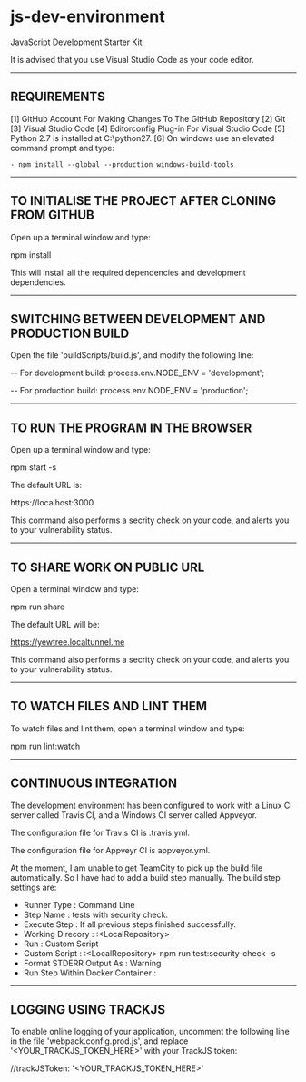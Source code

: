 # js-dev-environment
JavaScript Development Starter Kit

It is advised that you use Visual Studio Code as your code editor.

------------
REQUIREMENTS
------------

[1] GitHub Account For Making Changes To The GitHub Repository
[2] Git
[3] Visual Studio Code
[4] Editorconfig Plug-in For Visual Studio Code
[5] Python 2.7 is installed at C:\python27.
[6] On windows use an elevated command prompt and type:

    - npm install --global --production windows-build-tools

---------------------------------------------------
TO INITIALISE THE PROJECT AFTER CLONING FROM GITHUB
---------------------------------------------------

Open up a terminal window and type:

npm install

This will install all the required dependencies and development dependencies.

--------------------------------------------------
SWITCHING BETWEEN DEVELOPMENT AND PRODUCTION BUILD
--------------------------------------------------

Open the file 'buildScripts/build.js', and modify the following line:

-- For development build: process.env.NODE_ENV = 'development';

-- For production build: process.env.NODE_ENV = 'production';

---------------------------------
TO RUN THE PROGRAM IN THE BROWSER
---------------------------------

Open up a terminal window and type:

npm start -s

The default URL is:

https://localhost:3000

This command also performs a secrity check on your code, and alerts you to your vulnerability status.

---------------------------
TO SHARE WORK ON PUBLIC URL
---------------------------

Open a terminal window and type:

npm run share

The default URL will be:

https://yewtree.localtunnel.me

This command also performs a secrity check on your code, and alerts you to your vulnerability status.

----------------------------
TO WATCH FILES AND LINT THEM
----------------------------

To watch files and lint them, open a terminal window and type:

npm run lint:watch

----------------------
CONTINUOUS INTEGRATION
----------------------

The development environment has been configured to work with a Linux CI server called Travis CI, and a Windows CI server called Appveyor.

The configuration file for Travis CI is .travis.yml.

The configuration file for Appveyr CI is appveyor.yml.

At the moment, I am unable to get TeamCity to pick up the build file automatically. So I have had to add a build step manually. The build step settings are:

- Runner Type                       : Command Line
- Step Name                         : tests with security check.
- Execute Step                      : If all previous steps finished successfully.
- Working Direcory                  : <LocalDrive>:\<LocalRepository>
- Run                               : Custom Script
- Custom Script                     : <LocalDrive>:\<LocalRepository>
                                      npm run test:security-check -s
- Format STDERR Output As           : Warning
- Run Step Within Docker Container  :

---------------------
LOGGING USING TRACKJS
---------------------

To enable online logging of your application, uncomment the following line in the file 'webpack.config.prod.js', and replace '<YOUR_TRACKJS_TOKEN_HERE>' with your TrackJS token:

//trackJSToken: '<YOUR_TRACKJS_TOKEN_HERE>'